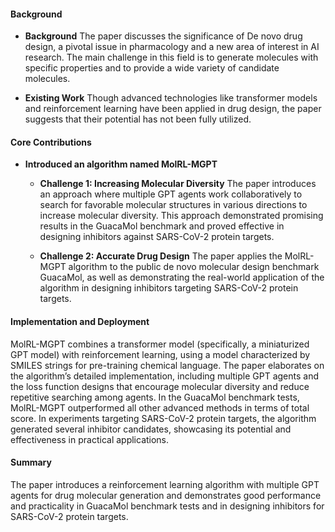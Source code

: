 #### Background
- **Background**
The paper discusses the significance of De novo drug design, a pivotal issue in pharmacology and a new area of interest in AI research. The main challenge in this field is to generate molecules with specific properties and to provide a wide variety of candidate molecules.

- **Existing Work**
Though advanced technologies like transformer models and reinforcement learning have been applied in drug design, the paper suggests that their potential has not been fully utilized.

#### Core Contributions
- **Introduced an algorithm named MolRL-MGPT**
  - **Challenge 1: Increasing Molecular Diversity**
      The paper introduces an approach where multiple GPT agents work collaboratively to search for favorable molecular structures in various directions to increase molecular diversity. This approach demonstrated promising results in the GuacaMol benchmark and proved effective in designing inhibitors against SARS-CoV-2 protein targets.

  - **Challenge 2: Accurate Drug Design**
      The paper applies the MolRL-MGPT algorithm to the public de novo molecular design benchmark GuacaMol, as well as demonstrating the real-world application of the algorithm in designing inhibitors targeting SARS-CoV-2 protein targets.

#### Implementation and Deployment
MolRL-MGPT combines a transformer model (specifically, a miniaturized GPT model) with reinforcement learning, using a model characterized by SMILES strings for pre-training chemical language. The paper elaborates on the algorithm’s detailed implementation, including multiple GPT agents and the loss function designs that encourage molecular diversity and reduce repetitive searching among agents. In the GuacaMol benchmark tests, MolRL-MGPT outperformed all other advanced methods in terms of total score. In experiments targeting SARS-CoV-2 protein targets, the algorithm generated several inhibitor candidates, showcasing its potential and effectiveness in practical applications.

#### Summary
The paper introduces a reinforcement learning algorithm with multiple GPT agents for drug molecular generation and demonstrates good performance and practicality in GuacaMol benchmark tests and in designing inhibitors for SARS-CoV-2 protein targets.